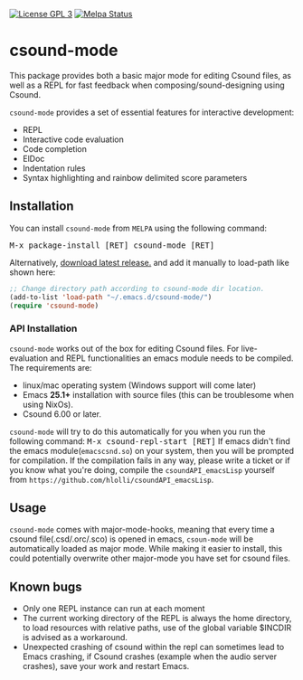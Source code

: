 [![License GPL 3][badge-license]][copying]
[![Melpa Status](http://melpa.milkbox.net/packages/csound-mode-badge.svg)](http://melpa.milkbox.net/#/csound-mode)


# csound-mode
This package provides both a basic major mode for editing Csound files,
as well as a REPL for fast feedback when composing/sound-designing using Csound.

`csound-mode` provides a set of essential features for interactive development:
* REPL
* Interactive code evaluation
* Code completion
* ElDoc
* Indentation rules
* Syntax highlighting and rainbow delimited score parameters

## Installation

You can install `csound-mode` from `MELPA` using the following command:

<kbd>M-x package-install [RET] csound-mode [RET]</kbd>

Alternatively, [download latest release.](https://github.com/hlolli/csound-mode/releases/download/v0.1/csound-mode-0.1.zip)
and add it manually to load-path like shown here:

```el
;; Change directory path according to csound-mode dir location.
(add-to-list 'load-path "~/.emacs.d/csound-mode/")
(require 'csound-mode)
```

### API Installation

`csound-mode` works out of the box for editing Csound files.
For live-evaluation and REPL functionalities an emacs module needs to be compiled. 
The requirements are:
* linux/mac operating system (Windows support will come later)
* Emacs **25.1+** installation with source files (this can be troublesome when using NixOs).
* Csound 6.00 or later.

`csound-mode` will try to do this automatically for you when you run the following command:
<kbd>M-x csound-repl-start [RET]</kbd>
If emacs didn't find the emacs module(`emacscsnd.so`) on your system, then you will be prompted for compilation.
If the compilation fails in any way, please write a ticket or if you know what you're doing, compile the `csoundAPI_emacsLisp` yourself from `https://github.com/hlolli/csoundAPI_emacsLisp`.

## Usage

`csound-mode` comes with major-mode-hooks, meaning that every time a csound file(.csd/.orc/.sco) is opened in emacs, `csoun-mode` will be automatically loaded as major mode. While making it easier to install, this could potentially overwrite other major-mode you have set for csound files.

## Known bugs
* Only one REPL instance can run at each moment
* The current working directory of the REPL is always the home directory, to load resources with relative paths, use of the global variable $INCDIR is advised as a workaround.
* Unexpected crashing of csound within the repl can sometimes lead to Emacs crashing, if Csound crashes (example when the audio server crashes), save your work and restart Emacs.


[badge-license]: https://img.shields.io/badge/license-GPL_3-green.svg
[COPYING]: http://www.gnu.org/copyleft/gpl.html
